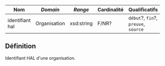 | **Nom**         | ***Domain*** | ***Range*** | **Cardinalité** | **Qualificatifs**                    |
| --------------- | ------------ | ----------- | --------------- | ------------------------------------ |
| identifiant hal | Organisation | xsd:string  | F/NR?           | `début`?, `fin`?, `preuve`, `source` |

## Définition

Identifiant HAL d'une organisation.